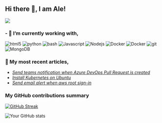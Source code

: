 ## Hi there 👋, I am Ale!

![](https://komarev.com/ghpvc/?username=alegarciadelrio)
<!--
**alegarciadelrio/alegarciadelrio** is a ✨ _special_ ✨ repository because its `README.md` (this file) appears on your GitHub profile.

Here are some ideas to get you started:

- 🔭 I’m currently working on ...
- 🌱 I’m currently learning ...
- 👯 I’m looking to collaborate on ...
- 🤔 I’m looking for help with ...
- 💬 Ask me about ...
- 📫 How to reach me: ...
- 😄 Pronouns: ...
- ⚡ Fun fact: ...
-->

<h3>- 🔭 I’m currently working with,</h3>
<p>
  <img alt="html5" src="https://img.shields.io/badge/-HTML5-E34F26?style=flat-square&logo=html5&logoColor=white" />
  <img alt="python" src="https://img.shields.io/badge/-Python-blue?style=flat-square&logo=python&logoColor=white" />  
  <img alt="bash" src="https://img.shields.io/badge/-Bash-grey?style=flat-square&logo=linux&logoColor=white" />
  <img alt="Javascript" src="https://img.shields.io/badge/-javascript-f7df1c?style=flat-square&logo=javascript&logoColor=black" />
  <img alt="Nodejs" src="https://img.shields.io/badge/-Nodejs-43853d?style=flat-square&logo=Node.js&logoColor=white" />
  <img alt="Docker" src="https://img.shields.io/badge/-Docker-46a2f1?style=flat-square&logo=docker&logoColor=white" />
  <img alt="Docker" src="https://img.shields.io/badge/-Kubernetes-blue?style=flat-square&logo=kubernetes&logoColor=white" />
  <img alt="git" src="https://img.shields.io/badge/-Git-F05032?style=flat-square&logo=git&logoColor=white" />
  <img alt="MongoDB" src="https://img.shields.io/badge/-MongoDB-13aa52?style=flat-square&logo=mongodb&logoColor=white" />
</p>


<h3>🌱 My most recent articles,</h3>
<ul>
  <li><a href="https://segunale.blogspot.com/2025/02/send-teams-notification-when-azure.html"><i>Send teams notification when Azure DevOps Pull Request is created</i></a></li>
  <li><a href="https://segunale.blogspot.com/2025/02/install-kubernetes-ubuntu.html"><i>Install Kubernetes on Ubuntu</i></a></li>
  <li><a href="https://segunale.blogspot.com/2024/10/send-email-alert-when-aws-root-sign-in.html"><i>Send email alert when aws root sign-in</i></a></li>
</ul>


<h3>My GitHub contributions summary</h3>

[![GitHub Streak](https://github-readme-streak-stats.herokuapp.com?user=alegarciadelrio&theme=dark&ring=fb4362&file=fb4362&currStreakNum=fb4362&currStreakLabel=fb4362&hide_border=true)](https://git.io/streak-stats)

![Your GitHub stats](https://github-readme-stats.vercel.app/api?username=alegarciadelrio&hide_border=true&show_icons=true&bg_color=151515&title_color=fb4362&icon_color=fb4362&text_bold=false&text_color=9e9e9e)
